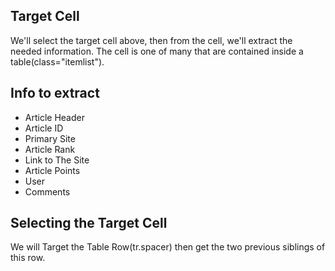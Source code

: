 ## Target Cell ##
<!--
<tr class='athing' id='22800992'>
    <td align="right" valign="top" class="title">
        <span class="rank">1.</span>
    </td>

    <td valign="top" class="votelinks">
        <center>
            <a id='up_22800992' href='vote?id=22800992&amp;how=up&amp;goto=news'>
                <div class='votearrow' title='upvote'></div>
            </a>
        </center>
    </td>

    <td class="title">
        <a href="https://www.troyhunt.com/no-i-wont-link-to-your-spammy-article/" class="storylink">No, I Won't Link to Your Spammy Article</a>
        <span class="sitebit comhead"> 
            (<a href="from?site=troyhunt.com"><span class="sitestr">troyhunt.com</span></a>)
        </span>
    </td>
</tr>

<tr>
    <td colspan="2"></td>

    <td class="subtext">
        <span class="score" id="score_22800992">34 points</span>
         by 
        <a href="user?id=weinzierl" class="hnuser">weinzierl</a> 
        <span class="age">
            <a href="item?id=22800992">34 minutes ago</a>
        </span> 
        <span id="unv_22800992"></span> | 
        <a href="hide?id=22800992&amp;goto=news">hide</a> | 
        <a href="item?id=22800992">16&nbsp;comments</a>              
    </td>
</tr>

<tr class="spacer" style="height:5px"></tr>
-->

We'll select the target cell above, then from the cell, we'll extract the needed information.
The cell is one of many that are contained inside a table(class="itemlist").


## Info to extract ##
- Article Header
- Article ID
- Primary Site
- Article Rank
- Link to The Site
- Article Points
- User
- Comments

## Selecting the Target Cell ##
We will Target the Table Row(tr.spacer) then get the two previous siblings of this row.
